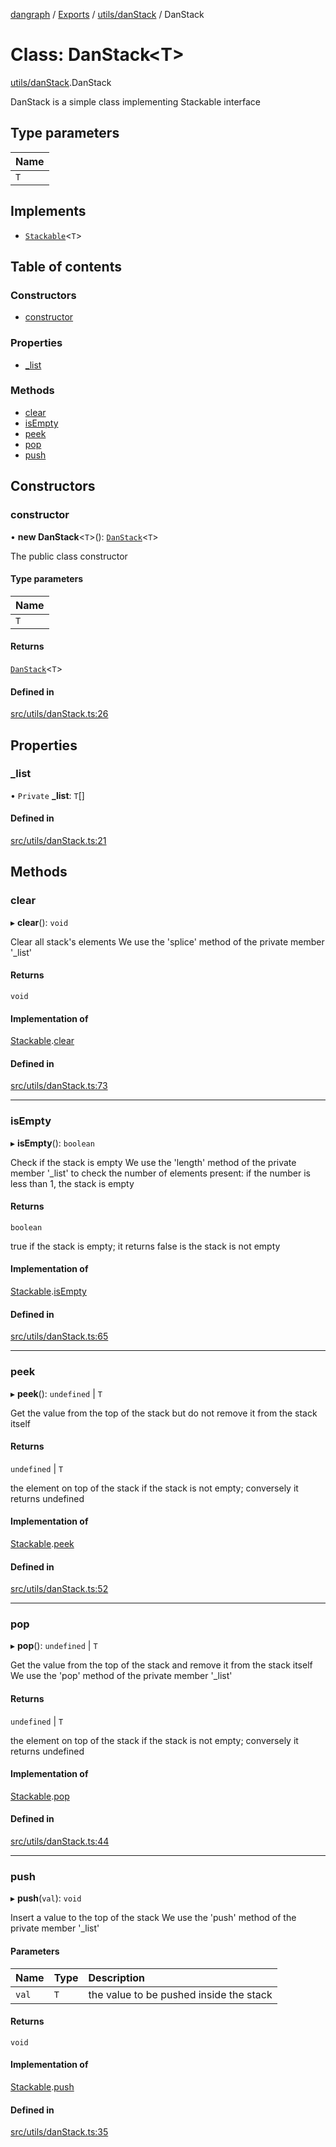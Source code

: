 [dangraph](../README.md) / [Exports](../modules.md) / [utils/danStack](../modules/utils_danStack.md) / DanStack

# Class: DanStack\<T\>

[utils/danStack](../modules/utils_danStack.md).DanStack

DanStack is a simple class implementing Stackable interface

## Type parameters

| Name |
| :--- |
| `T`  |

## Implements

- [`Stackable`](../interfaces/utils_danStack.Stackable.md)\<`T`\>

## Table of contents

### Constructors

- [constructor](utils_danStack.DanStack.md#constructor)

### Properties

- [\_list](utils_danStack.DanStack.md#_list)

### Methods

- [clear](utils_danStack.DanStack.md#clear)
- [isEmpty](utils_danStack.DanStack.md#isempty)
- [peek](utils_danStack.DanStack.md#peek)
- [pop](utils_danStack.DanStack.md#pop)
- [push](utils_danStack.DanStack.md#push)

## Constructors

### constructor

• **new DanStack**\<`T`\>(): [`DanStack`](utils_danStack.DanStack.md)\<`T`\>

The public class constructor

#### Type parameters

| Name |
| :--- |
| `T`  |

#### Returns

[`DanStack`](utils_danStack.DanStack.md)\<`T`\>

#### Defined in

[src/utils/danStack.ts:26](https://github.com/evildead/DanGraph/blob/2bfd060/src/utils/danStack.ts#L26)

## Properties

### \_list

• `Private` **\_list**: `T`[]

#### Defined in

[src/utils/danStack.ts:21](https://github.com/evildead/DanGraph/blob/2bfd060/src/utils/danStack.ts#L21)

## Methods

### clear

▸ **clear**(): `void`

Clear all stack's elements
We use the 'splice' method of the private member '\_list'

#### Returns

`void`

#### Implementation of

[Stackable](../interfaces/utils_danStack.Stackable.md).[clear](../interfaces/utils_danStack.Stackable.md#clear)

#### Defined in

[src/utils/danStack.ts:73](https://github.com/evildead/DanGraph/blob/2bfd060/src/utils/danStack.ts#L73)

---

### isEmpty

▸ **isEmpty**(): `boolean`

Check if the stack is empty
We use the 'length' method of the private member '\_list' to check the number of elements present:
if the number is less than 1, the stack is empty

#### Returns

`boolean`

true if the stack is empty; it returns false is the stack is not empty

#### Implementation of

[Stackable](../interfaces/utils_danStack.Stackable.md).[isEmpty](../interfaces/utils_danStack.Stackable.md#isempty)

#### Defined in

[src/utils/danStack.ts:65](https://github.com/evildead/DanGraph/blob/2bfd060/src/utils/danStack.ts#L65)

---

### peek

▸ **peek**(): `undefined` \| `T`

Get the value from the top of the stack but do not remove it from the stack itself

#### Returns

`undefined` \| `T`

the element on top of the stack if the stack is not empty; conversely it returns undefined

#### Implementation of

[Stackable](../interfaces/utils_danStack.Stackable.md).[peek](../interfaces/utils_danStack.Stackable.md#peek)

#### Defined in

[src/utils/danStack.ts:52](https://github.com/evildead/DanGraph/blob/2bfd060/src/utils/danStack.ts#L52)

---

### pop

▸ **pop**(): `undefined` \| `T`

Get the value from the top of the stack and remove it from the stack itself
We use the 'pop' method of the private member '\_list'

#### Returns

`undefined` \| `T`

the element on top of the stack if the stack is not empty; conversely it returns undefined

#### Implementation of

[Stackable](../interfaces/utils_danStack.Stackable.md).[pop](../interfaces/utils_danStack.Stackable.md#pop)

#### Defined in

[src/utils/danStack.ts:44](https://github.com/evildead/DanGraph/blob/2bfd060/src/utils/danStack.ts#L44)

---

### push

▸ **push**(`val`): `void`

Insert a value to the top of the stack
We use the 'push' method of the private member '\_list'

#### Parameters

| Name  | Type | Description                             |
| :---- | :--- | :-------------------------------------- |
| `val` | `T`  | the value to be pushed inside the stack |

#### Returns

`void`

#### Implementation of

[Stackable](../interfaces/utils_danStack.Stackable.md).[push](../interfaces/utils_danStack.Stackable.md#push)

#### Defined in

[src/utils/danStack.ts:35](https://github.com/evildead/DanGraph/blob/2bfd060/src/utils/danStack.ts#L35)

